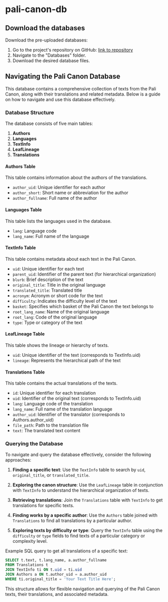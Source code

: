 # pali-canon-db

## Download the databases
Download the pre-uploaded databases:

1. Go to the project's repository on GitHub: [link to repository](https://github.com/username/tipitaka-db)
2. Navigate to the "Databases" folder.
3. Download the desired database files.


## Navigating the Pali Canon Database

This database contains a comprehensive collection of texts from the Pali Canon, along with their translations and related metadata. Below is a guide on how to navigate and use this database effectively.

### Database Structure

The database consists of five main tables:

1. **Authors**
2. **Languages**
3. **TextInfo**
4. **LeafLineage**
5. **Translations**

#### Authors Table

This table contains information about the authors of the translations.

- `author_uid`: Unique identifier for each author
- `author_short`: Short name or abbreviation for the author
- `author_fullname`: Full name of the author

#### Languages Table

This table lists the languages used in the database.

- `lang`: Language code
- `lang_name`: Full name of the language

#### TextInfo Table

This table contains metadata about each text in the Pali Canon.

- `uid`: Unique identifier for each text
- `parent_uid`: Identifier of the parent text (for hierarchical organization)
- `blurb`: Brief description of the text
- `original_title`: Title in the original language
- `translated_title`: Translated title
- `acronym`: Acronym or short code for the text
- `difficulty`: Indicates the difficulty level of the text
- `basket`: Specifies which basket of the Pali Canon the text belongs to
- `root_lang_name`: Name of the original language
- `root_lang`: Code of the original language
- `type`: Type or category of the text

#### LeafLineage Table

This table shows the lineage or hierarchy of texts.

- `uid`: Unique identifier of the text (corresponds to TextInfo.uid)
- `lineage`: Represents the hierarchical path of the text

#### Translations Table

This table contains the actual translations of the texts.

- `id`: Unique identifier for each translation
- `uid`: Identifier of the original text (corresponds to TextInfo.uid)
- `lang`: Language code of the translation
- `lang_name`: Full name of the translation language
- `author_uid`: Identifier of the translator (corresponds to Authors.author_uid)
- `file_path`: Path to the translation file
- `text`: The translated text content

### Querying the Database

To navigate and query the database effectively, consider the following approaches:

1. **Finding a specific text**: 
   Use the `TextInfo` table to search by `uid`, `original_title`, or `translated_title`.

2. **Exploring the canon structure**: 
   Use the `LeafLineage` table in conjunction with `TextInfo` to understand the hierarchical organization of texts.

3. **Retrieving translations**: 
   Join the `Translations` table with `TextInfo` to get translations for specific texts.

4. **Finding works by a specific author**: 
   Use the `Authors` table joined with `Translations` to find all translations by a particular author.

5. **Exploring texts by difficulty or type**: 
   Query the `TextInfo` table using the `difficulty` or `type` fields to find texts of a particular category or complexity level.

Example SQL query to get all translations of a specific text:

```sql
SELECT t.text, t.lang_name, a.author_fullname
FROM Translations t
JOIN TextInfo ti ON t.uid = ti.uid
JOIN Authors a ON t.author_uid = a.author_uid
WHERE ti.original_title = 'Your Text Title Here';
```

This structure allows for flexible navigation and querying of the Pali Canon texts, their translations, and associated metadata.
